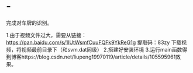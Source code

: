# -
完成对车牌的识别。


1.由于视频文件过大，需要从链接：https://pan.baidu.com/s/1IUtWsmfCuuFQFk9YkReG1g 提取码：83zy  下载视频，将视频最前目录下（和svm.dat同级）
2.搭建好安装环境
3.运行main函数得到博客https://blog.csdn.net/liupeng19970119/article/details/105595961效果。



